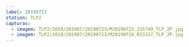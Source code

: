 ```yaml
---
label: 20190723
station: TLP2
capturas:
  - imagem: TLP2/2019/201907/20190723/M20190723_235749_TLP_2P.jpg
  - imagem: TLP2/2019/201907/20190723/M20190724_033317_TLP_2P.jpg
---
```

